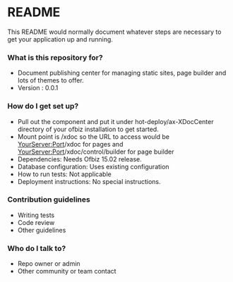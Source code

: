 # README #

This README would normally document whatever steps are necessary to get your application up and running.

### What is this repository for? ###

* Document publishing center for managing static sites, page builder and lots of themes to offer.
* Version : 0.0.1

### How do I get set up? ###

* Pull out the component and put it under hot-deploy/ax-XDocCenter directory of your ofbiz installation to get started.
* Mount point is /xdoc so the URL to access would be <YourServer:Port>/xdoc for pages and <YourServer:Port>/xdoc/control/builder for page builder
* Dependencies: Needs Ofbiz 15.02 release.
* Database configuration: Uses existing configuration
* How to run tests: Not applicable
* Deployment instructions: No special instructions.

### Contribution guidelines ###

* Writing tests
* Code review
* Other guidelines

### Who do I talk to? ###

* Repo owner or admin
* Other community or team contact